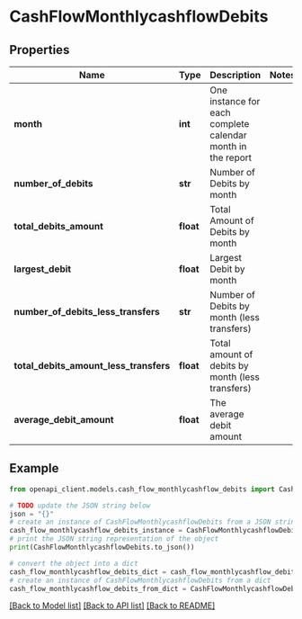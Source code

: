 # CashFlowMonthlycashflowDebits


## Properties

Name | Type | Description | Notes
------------ | ------------- | ------------- | -------------
**month** | **int** | One instance for each complete calendar month in the report | 
**number_of_debits** | **str** | Number of Debits by month | 
**total_debits_amount** | **float** | Total Amount of Debits by month | 
**largest_debit** | **float** | Largest Debit by month | 
**number_of_debits_less_transfers** | **str** | Number of Debits by month (less transfers) | 
**total_debits_amount_less_transfers** | **float** | Total amount of debits by month (less transfers) | 
**average_debit_amount** | **float** | The average debit amount | 

## Example

```python
from openapi_client.models.cash_flow_monthlycashflow_debits import CashFlowMonthlycashflowDebits

# TODO update the JSON string below
json = "{}"
# create an instance of CashFlowMonthlycashflowDebits from a JSON string
cash_flow_monthlycashflow_debits_instance = CashFlowMonthlycashflowDebits.from_json(json)
# print the JSON string representation of the object
print(CashFlowMonthlycashflowDebits.to_json())

# convert the object into a dict
cash_flow_monthlycashflow_debits_dict = cash_flow_monthlycashflow_debits_instance.to_dict()
# create an instance of CashFlowMonthlycashflowDebits from a dict
cash_flow_monthlycashflow_debits_from_dict = CashFlowMonthlycashflowDebits.from_dict(cash_flow_monthlycashflow_debits_dict)
```
[[Back to Model list]](../README.md#documentation-for-models) [[Back to API list]](../README.md#documentation-for-api-endpoints) [[Back to README]](../README.md)


